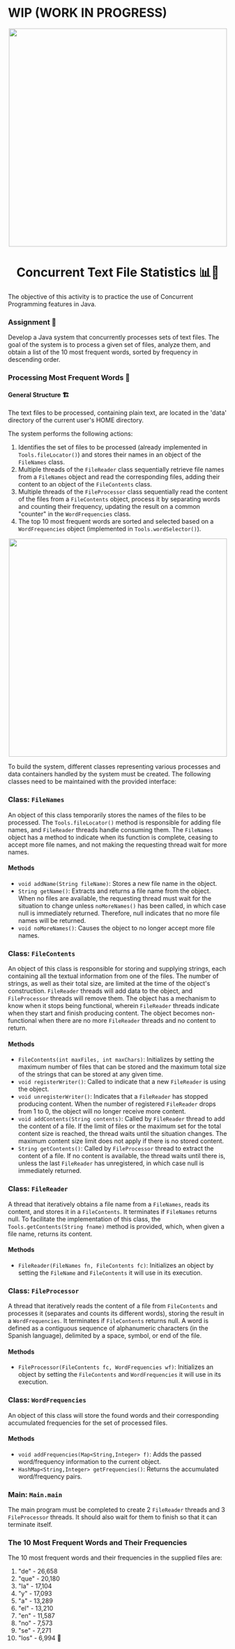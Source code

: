 # WIP (WORK IN PROGRESS) 

<p align="center">
  <img width="500px" src="https://github.com/AlejandroDavidArzolaSaavedra/TP/assets/90756437/d6a87239-4d19-4c9a-9dbe-fc49d809833b">
</p>

<h1 align="center">Concurrent Text File Statistics 📊📄</h1>

The objective of this activity is to practice the use of Concurrent Programming features in Java.

### Assignment 📝
Develop a Java system that concurrently processes sets of text files. The goal of the system is to process a given set of files, analyze them, and obtain a list of the 10 most frequent words, sorted by frequency in descending order.

### Processing Most Frequent Words 🔄

#### General Structure 🏗️
The text files to be processed, containing plain text, are located in the 'data' directory of the current user's HOME directory.

The system performs the following actions:

1. Identifies the set of files to be processed (already implemented in `Tools.fileLocator()`) and stores their names in an object of the `FileNames` class.
2. Multiple threads of the `FileReader` class sequentially retrieve file names from a `FileNames` object and read the corresponding files, adding their content to an object of the `FileContents` class.
3. Multiple threads of the `FileProcessor` class sequentially read the content of the files from a `FileContents` object, process it by separating words and counting their frequency, updating the result on a common "counter" in the `WordFrequencies` class.
4. The top 10 most frequent words are sorted and selected based on a `WordFrequencies` object (implemented in `Tools.wordSelector()`).

<p align="center">
  <img width="500px" src="https://github.com/AlejandroDavidArzolaSaavedra/TP/assets/90756437/5d0097b6-a3c1-460c-88ac-865dbc4772d7">
</p>

To build the system, different classes representing various processes and data containers handled by the system must be created. The following classes need to be maintained with the provided interface:

### Class: `FileNames`
An object of this class temporarily stores the names of the files to be processed. The `Tools.fileLocator()` method is responsible for adding file names, and `FileReader` threads handle consuming them. The `FileNames` object has a method to indicate when its function is complete, ceasing to accept more file names, and not making the requesting thread wait for more names.

#### Methods
- `void addName(String fileName)`: Stores a new file name in the object.
- `String getName()`: Extracts and returns a file name from the object. When no files are available, the requesting thread must wait for the situation to change unless `noMoreNames()` has been called, in which case null is immediately returned. Therefore, null indicates that no more file names will be returned.
- `void noMoreNames()`: Causes the object to no longer accept more file names.

### Class: `FileContents`
An object of this class is responsible for storing and supplying strings, each containing all the textual information from one of the files. The number of strings, as well as their total size, are limited at the time of the object's construction. `FileReader` threads will add data to the object, and `FileProcessor` threads will remove them. The object has a mechanism to know when it stops being functional, wherein `FileReader` threads indicate when they start and finish producing content. The object becomes non-functional when there are no more `FileReader` threads and no content to return.

#### Methods
- `FileContents(int maxFiles, int maxChars)`: Initializes by setting the maximum number of files that can be stored and the maximum total size of the strings that can be stored at any given time.
- `void registerWriter()`: Called to indicate that a new `FileReader` is using the object.
- `void unregisterWriter()`: Indicates that a `FileReader` has stopped producing content. When the number of registered `FileReader` drops from 1 to 0, the object will no longer receive more content.
- `void addContents(String contents)`: Called by `FileReader` thread to add the content of a file. If the limit of files or the maximum set for the total content size is reached, the thread waits until the situation changes. The maximum content size limit does not apply if there is no stored content.
- `String getContents()`: Called by `FileProcessor` thread to extract the content of a file. If no content is available, the thread waits until there is, unless the last `FileReader` has unregistered, in which case null is immediately returned.

### Class: `FileReader`
A thread that iteratively obtains a file name from a `FileNames`, reads its content, and stores it in a `FileContents`. It terminates if `FileNames` returns null. To facilitate the implementation of this class, the `Tools.getContents(String fname)` method is provided, which, when given a file name, returns its content.

#### Methods
- `FileReader(FileNames fn, FileContents fc)`: Initializes an object by setting the `FileName` and `FileContents` it will use in its execution.

### Class: `FileProcessor`
A thread that iteratively reads the content of a file from `FileContents` and processes it (separates and counts its different words), storing the result in a `WordFrequencies`. It terminates if `FileContents` returns null. A word is defined as a contiguous sequence of alphanumeric characters (in the Spanish language), delimited by a space, symbol, or end of the file.

#### Methods
- `FileProcessor(FileContents fc, WordFrequencies wf)`: Initializes an object by setting the `FileContents` and `WordFrequencies` it will use in its execution.

### Class: `WordFrequencies`
An object of this class will store the found words and their corresponding accumulated frequencies for the set of processed files.

#### Methods
- `void addFrequencies(Map<String,Integer> f)`: Adds the passed word/frequency information to the current object.
- `HashMap<String,Integer> getFrequencies()`: Returns the accumulated word/frequency pairs.

### Main: `Main.main`
The main program must be completed to create 2 `FileReader` threads and 3 `FileProcessor` threads. It should also wait for them to finish so that it can terminate itself.

### The 10 Most Frequent Words and Their Frequencies
The 10 most frequent words and their frequencies in the supplied files are:

1. "de" - 26,658
2. "que" - 20,180
3. "la" - 17,104
4. "y" - 17,093
5. "a" - 13,289
6. "el" - 13,210
7. "en" - 11,587
8. "no" - 7,573
9. "se" - 7,271
10. "los" - 6,994 🚀
